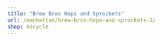 ```yaml
---
title: "Brew Bros Hops and Sprockets"
url: /manhattan/brew-bros-hops-and-sprockets-2/
shop: bicycle
---
```

